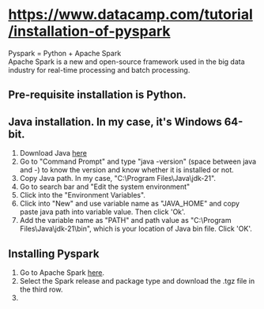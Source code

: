 # https://www.datacamp.com/tutorial/installation-of-pyspark

Pyspark = Python + Apache Spark   
Apache Spark is a new and open-source framework used in the big data industry for real-time processing and batch processing. 

## Pre-requisite installation is Python. 

## Java installation. In my case, it's Windows 64-bit.
1. Download Java [here](https://www.oracle.com/java/technologies/downloads/)
2. Go to "Command Prompt" and type "java -version" (space between java and -) to know the version and know whether it is installed or not. 
3. Copy Java path. In my case, "C:\Program Files\Java\jdk-21".
4. Go to search bar and "Edit the system environment"
5. Click into the "Environment Variables".
6. Click into "New" and use variable name as "JAVA_HOME" and copy paste java path into variable value. Then click 'Ok'.
7. Add the variable name as "PATH" and path value as "C:\Program Files\Java\jdk-21\bin", which is your location of Java bin file. Click 'OK'.

## Installing Pyspark
1. Go to Apache Spark [here](https://spark.apache.org/downloads.html).
2. Select the Spark release and package type and download the .tgz file in the third row.
3. 



